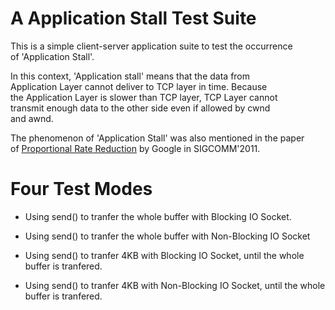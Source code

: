 A Application Stall Test Suite
==============================
This is a simple client-server application suite to test the occurrence  
of 'Application Stall'.  

In this context, 'Application stall' means that the data from  
Application Layer cannot deliver to TCP layer in time. Because  
the Application Layer is slower than TCP layer, TCP Layer cannot  
transmit enough data to the other side even if allowed by cwnd  
and awnd.  

The phenomenon of 'Application Stall' was also mentioned in the paper  
of [Proportional Rate Reduction](http://research.google.com/pubs/pub37486.html) by Google in SIGCOMM'2011.  

# Four Test Modes  
* Using send() to tranfer the whole buffer with Blocking IO Socket.  

* Using send() to tranfer the whole buffer with Non-Blocking IO Socket  

* Using send() to tranfer 4KB with Blocking IO Socket, until the whole buffer is tranfered.   

* Using send() to tranfer 4KB with Non-Blocking IO Socket, until the whole buffer is tranfered.   
